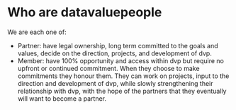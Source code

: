 # Who are datavaluepeople

We are each one of:
- Partner: have legal ownership, long term committed to the goals and values, decide on the
  direction, projects, and development of dvp.
- Member: have 100% opportunity and access within dvp but require no upfront or continued
  commitment. When they choose to make commitments they honour them. They can work on projects,
  input to the direction and development of dvp, while slowly strengthening their
  relationship with dvp, with the hope of the partners that they eventually will want to become a
  partner.